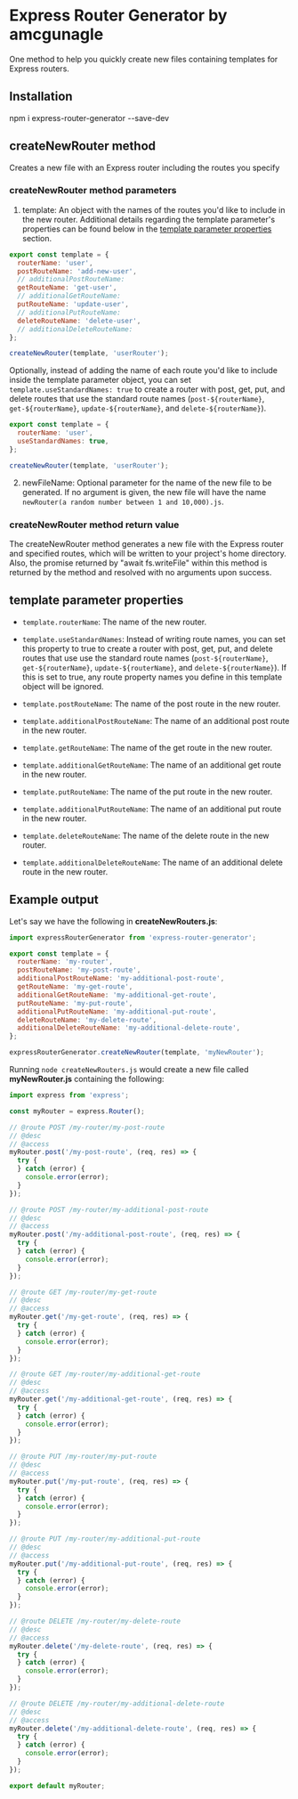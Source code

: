 # Express Router Generator by amcgunagle

One method to help you quickly create new files containing templates for Express routers.

## Installation

npm i express-router-generator --save-dev

## createNewRouter method

Creates a new file with an Express router including the routes you specify

### createNewRouter method parameters

1. template: An object with the names of the routes you'd like to include in the new router. Additional details regarding the template parameter's properties can be found below in the [template parameter properties](#template-parameter-properties) section.

```javascript
export const template = {
  routerName: 'user',
  postRouteName: 'add-new-user',
  // additionalPostRouteName:
  getRouteName: 'get-user',
  // additionalGetRouteName:
  putRouteName: 'update-user',
  // additionalPutRouteName:
  deleteRouteName: 'delete-user',
  // additionalDeleteRouteName:
};

createNewRouter(template, 'userRouter');
```

Optionally, instead of adding the name of each route you'd like to include inside the template parameter object, you can set `template.useStandardNames: true` to create a router with post, get, put, and delete routes that use the standard route names (`post-${routerName}`, `get-${routerName}`, `update-${routerName}`, and `delete-${routerName}`).

```javascript
export const template = {
  routerName: 'user',
  useStandardNames: true,
};

createNewRouter(template, 'userRouter');
```

2. newFileName: Optional parameter for the name of the new file to be generated. If no argument is given, the new file will have the name `newRouter(a random number between 1 and 10,000).js`.

### createNewRouter method return value

The createNewRouter method generates a new file with the Express router and specified routes, which will be written to your project's home directory. Also, the promise returned by "await fs.writeFile" within this method is returned by the method and resolved with no arguments upon success.

## template parameter properties

- `template.routerName`: The name of the new router.

- `template.useStandardNames`: Instead of writing route names, you can set this property to true to create a router with post, get, put, and delete routes that use use the standard route names (`post-${routerName}`, `get-${routerName}`, `update-${routerName}`, and `delete-${routerName}`). If this is set to true, any route property names you define in this template object will be ignored.

- `template.postRouteName`: The name of the post route in the new router.

- `template.additionalPostRouteName`: The name of an additional post route in the new router.

- `template.getRouteName`: The name of the get route in the new router.

- `template.additionalGetRouteName`: The name of an additional get route in the new router.

- `template.putRouteName`: The name of the put route in the new router.

- `template.additionalPutRouteName`: The name of an additional put route in the new router.

- `template.deleteRouteName`: The name of the delete route in the new router.

- `template.additionalDeleteRouteName`: The name of an additional delete route in the new router.

## Example output

Let's say we have the following in **createNewRouters.js**:

```javascript
import expressRouterGenerator from 'express-router-generator';

export const template = {
  routerName: 'my-router',
  postRouteName: 'my-post-route',
  additionalPostRouteName: 'my-additional-post-route',
  getRouteName: 'my-get-route',
  additionalGetRouteName: 'my-additional-get-route',
  putRouteName: 'my-put-route',
  additionalPutRouteName: 'my-additional-put-route',
  deleteRouteName: 'my-delete-route',
  additionalDeleteRouteName: 'my-additional-delete-route',
};

expressRouterGenerator.createNewRouter(template, 'myNewRouter');
```

Running `node createNewRouters.js` would create a new file called **myNewRouter.js** containing the following:

```javascript
import express from 'express';

const myRouter = express.Router();

// @route POST /my-router/my-post-route
// @desc
// @access
myRouter.post('/my-post-route', (req, res) => {
  try {
  } catch (error) {
    console.error(error);
  }
});

// @route POST /my-router/my-additional-post-route
// @desc
// @access
myRouter.post('/my-additional-post-route', (req, res) => {
  try {
  } catch (error) {
    console.error(error);
  }
});

// @route GET /my-router/my-get-route
// @desc
// @access
myRouter.get('/my-get-route', (req, res) => {
  try {
  } catch (error) {
    console.error(error);
  }
});

// @route GET /my-router/my-additional-get-route
// @desc
// @access
myRouter.get('/my-additional-get-route', (req, res) => {
  try {
  } catch (error) {
    console.error(error);
  }
});

// @route PUT /my-router/my-put-route
// @desc
// @access
myRouter.put('/my-put-route', (req, res) => {
  try {
  } catch (error) {
    console.error(error);
  }
});

// @route PUT /my-router/my-additional-put-route
// @desc
// @access
myRouter.put('/my-additional-put-route', (req, res) => {
  try {
  } catch (error) {
    console.error(error);
  }
});

// @route DELETE /my-router/my-delete-route
// @desc
// @access
myRouter.delete('/my-delete-route', (req, res) => {
  try {
  } catch (error) {
    console.error(error);
  }
});

// @route DELETE /my-router/my-additional-delete-route
// @desc
// @access
myRouter.delete('/my-additional-delete-route', (req, res) => {
  try {
  } catch (error) {
    console.error(error);
  }
});

export default myRouter;
```

